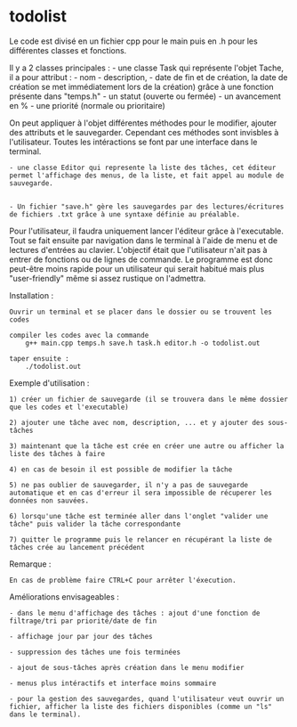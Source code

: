 # todolist

Le code est divisé en un fichier cpp pour le main puis en .h pour les différentes classes et fonctions.

Il y a 2 classes principales :
	- une classe Task qui représente l'objet Tache, il a pour attribut :
		- nom
		- description, 
		- date de fin et de création, la date de création se met immédiatement lors de la création) grâce à une fonction présente dans "temps.h"
		- un statut (ouverte ou fermée)
		- un avancement en %
		- une priorité (normale ou prioritaire)

On peut appliquer à l'objet différentes méthodes pour le modifier, ajouter des attributs et le sauvegarder. Cependant ces méthodes sont invisbles à l'utilisateur. Toutes les intéractions se font par une interface dans le terminal.

	- une classe Editor qui represente la liste des tâches, cet éditeur permet l'affichage des menus, de la liste, et fait appel au module de sauvegarde.


	- Un fichier "save.h" gère les sauvegardes par des lectures/écritures de fichiers .txt grâce à une syntaxe définie au préalable.


Pour l'utilisateur, il faudra uniquement lancer l'éditeur grâce à l'executable. Tout se fait ensuite par navigation dans le terminal à l'aide de menu et de lectures d'entrées au clavier. L'objectif était que l'utilisateur n'ait pas à entrer de fonctions ou de lignes de commande. Le programme est donc peut-être moins rapide pour un utilisateur qui serait habitué mais plus "user-friendly" même si assez rustique on l'admettra.




Installation :

	Ouvrir un terminal et se placer dans le dossier ou se trouvent les codes

	compiler les codes avec la commande
		g++ main.cpp temps.h save.h task.h editor.h -o todolist.out

	taper ensuite : 
		./todolist.out 




Exemple d'utilisation :

	1) créer un fichier de sauvegarde (il se trouvera dans le même dossier que les codes et l'executable)

	2) ajouter une tâche avec nom, description, ... et y ajouter des sous-tâches

	3) maintenant que la tâche est crée en créer une autre ou afficher la liste des tâches à faire

	4) en cas de besoin il est possible de modifier la tâche

	5) ne pas oublier de sauvegarder, il n'y a pas de sauvegarde automatique et en cas d'erreur il sera impossible de récuperer les données non sauvées.

	6) lorsqu'une tâche est terminée aller dans l'onglet "valider une tâche" puis valider la tâche correspondante

	7) quitter le programme puis le relancer en récupérant la liste de tâches crée au lancement précédent





Remarque : 

	En cas de problème faire CTRL+C pour arrêter l'éxecution.


Améliorations envisageables :

	- dans le menu d'affichage des tâches : ajout d'une fonction de filtrage/tri par priorité/date de fin

	- affichage jour par jour des tâches
	
	- suppression des tâches une fois terminées

	- ajout de sous-tâches après création dans le menu modifier

	- menus plus intéractifs et interface moins sommaire

	- pour la gestion des sauvegardes, quand l'utilisateur veut ouvrir un fichier, afficher la liste des fichiers disponibles (comme un "ls" dans le terminal).


